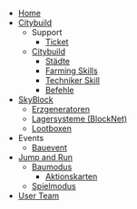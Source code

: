 * [Home](index.md)
* [Citybuild](server/citybuild.md)
    * Support
        * [Ticket](team/ticket.md)
    * [Citybuild](server/citybuild.md)
        * [Städte](towns/towns.md)
        * [Farming Skills](server/citybuild_skills.md)
        * [Techniker Skill](server/citybuild_techniker.md)
        * [Befehle](befehle/citybuild_befehle.md)
* [SkyBlock](server/skyblock.md)
    * [Erzgeneratoren](funktionen/cobblestone_generator.md)
    * [Lagersysteme (BlockNet)](funktionen/lagersystem.md)
    * [Lootboxen](server/Lootboxen.md)
* Events
    * [Bauevent](events/bauevent.md)
* [Jump and Run](parkour/parkour.md)
    * [Baumodus](parkour/baumodus.md)
		* [Aktionskarten](parkour/aktionskarten.md)
    * [Spielmodus](parkour/spielmodus.md)
* [User Team](team/mitglieder.md)
